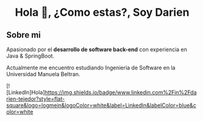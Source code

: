 <h1 align="center">Hola 👋, ¿Como estas?, Soy Darien</h1>

## Sobre mi

Apasionado por el **desarrollo de software back-end** con experiencia en Java & SpringBoot.

Actualmente me encuentro estudiando Ingenieria de Software en la Universidad Manuela Beltran.

[![LinkedIn]Hola]https://img.shields.io/badge/www.linkedin.com%2Fin%2Fdarien-tejedor?style=flat-square&logo=logmein&logoColor=white&label=LinkedIn&labelColor=blue&color=white
